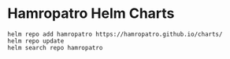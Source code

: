 # Hamropatro Helm Charts

```
helm repo add hamropatro https://hamropatro.github.io/charts/
helm repo update
helm search repo hamropatro
```